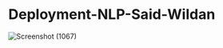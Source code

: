 # Deployment-NLP-Said-Wildan

![Screenshot (1067)](https://user-images.githubusercontent.com/114399312/193400938-179385cd-6c42-4c91-9e5e-86c11df37fb2.png)
